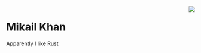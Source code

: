 <a href="https://github.com/anuraghazra/github-readme-stats">
  <img align="right" src="https://github-readme-stats.vercel.app/api/top-langs/?username=mkhan45&hide=Makefile,Jupyter%20Notebook,HTML,SCSS,CSS&langs_count=15&exclude_repo=two-flappy,dwm,st,tsPong&count_private=false&show_icons=false" />
</a>

# Mikail Khan
Apparently I like Rust

